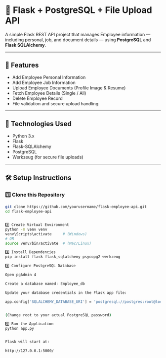 # 🐍 Flask + PostgreSQL + File Upload API

A simple Flask REST API project that manages Employee information — including personal, job, and document details — using **PostgreSQL** and **Flask SQLAlchemy**.

---

## 🚀 Features
- Add Employee Personal Information  
- Add Employee Job Information  
- Upload Employee Documents (Profile Image & Resume)  
- Fetch Employee Details (Single / All)  
- Delete Employee Record  
- File validation and secure upload handling

---

## 🧩 Technologies Used
- Python 3.x  
- Flask  
- Flask-SQLAlchemy  
- PostgreSQL  
- Werkzeug (for secure file uploads)

---

## 🛠️ Setup Instructions

### 1️⃣ Clone this Repository
```bash
git clone https://github.com/yourusername/flask-employee-api.git
cd flask-employee-api


2️⃣ Create Virtual Environment
python -m venv venv
venv\Scripts\activate     # (Windows)
# OR
source venv/bin/activate  # (Mac/Linux)

3️⃣ Install Dependencies
pip install flask flask_sqlalchemy psycopg2 werkzeug

4️⃣ Configure PostgreSQL Database

Open pgAdmin 4

Create a database named: Employee_db

Update your database credentials in the Flask app file:

app.config['SQLALCHEMY_DATABASE_URI'] = 'postgresql://postgres:root@localhost:5432/Employee_db'


(Change root to your actual PostgreSQL password)

5️⃣ Run the Application
python app.py


Flask will start at:

http://127.0.0.1:5000/

